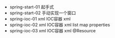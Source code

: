 - spring-start-01 起手式
- spring-start-02 手动实现一个窗口
- spring-ioc-01 xml IOC容器 xml
- spring-ioc-02 xml IOC容器 xml list map properties
- spring-ioc-03 xml IOC容器 xml @Resource